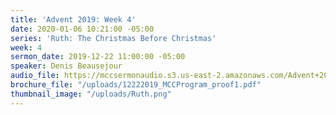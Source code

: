 ```yaml
---
title: 'Advent 2019: Week 4'
date: 2020-01-06 10:21:00 -05:00
series: 'Ruth: The Christmas Before Christmas'
week: 4
sermon_date: 2019-12-22 11:00:00 -05:00
speaker: Denis Beausejour
audio_file: https://mccsermonaudio.s3.us-east-2.amazonaws.com/Advent+2019/Advent+Week+4.lite.mp3
brochure_file: "/uploads/12222019_MCCProgram_proof1.pdf"
thumbnail_image: "/uploads/Ruth.png"
---
```


